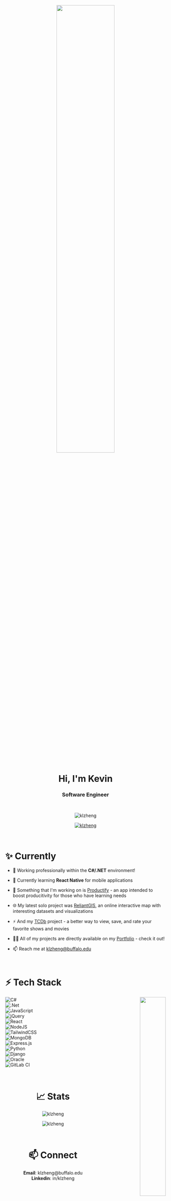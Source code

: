 
<p align="center">
<img width="60%"  src="https://www.sbr-technologies.com/wp-content/uploads/2021/06/mern.png"/>
</p>

<br/>

<h1 align="center">Hi, I'm Kevin</h1>
<h3 align="center">Software Engineer</h3><br/>

<p align="center"> 
<img src="https://komarev.com/ghpvc/?username=klzheng&label=Profile%20views&color=03969c&style=flat" alt="klzheng" /> 
</p>


<p align="center"> <a href="https://github.com/ryo-ma/github-profile-trophy"><img src="https://github-profile-trophy.vercel.app/?username=klzheng&theme=gruvbox&margin-w=15&margin-h=15&no-frame=true&column=3&title=Joined2020,Commits,Repositories,Stars,Issues,PullRequest" alt="klzheng" /></a> </p>

<br/>


<h1 align="left">✨ Currently</h1>
<p align="left">

- 🌱 Working professionally within the **C#/.NET** environment!
  
- 🐍 Currently learning **React Native** for mobile applications

- 📱 Something that I'm working on is [Productify](https://github.com/ProductifyOrg/productify) - an app intended to boost producitivity for those who have learning needs
  
- 🌐 My latest solo project was [ReliantGIS](https://reliant-gis.netlify.app/), an online interactive map with interesting datasets and visualizations

- ⚡ And my [TCDb](https://thecinemadb.netlify.app/) project - a better way to view, save, and rate your favorite shows and movies 

- 👨‍💻 All of my projects are directly available on my [Portfolio](https://klzheng-portfolio.netlify.app/) - check it out!

- 📫 Reach me at klzheng@buffalo.edu
</p>
<br/>


<h1 align="left">⚡ Tech Stack</h1>

<p align="right">
<img align="right" width="40%" src="https://i.pinimg.com/originals/e8/f4/53/e8f453469a3ec97ecd354df465d73913.gif">
</p>

![C#](https://img.shields.io/badge/c%23-%23239120.svg?style=for-the-badge&logo=c-sharp&logoColor=white) <br/>
![.Net](https://img.shields.io/badge/.NET-5C2D91?style=for-the-badge&logo=.net&logoColor=white) <br/>
![JavaScript](https://img.shields.io/badge/javascript-%23323330.svg?style=for-the-badge&logo=javascript&logoColor=%23F7DF1E) <br/>
![jQuery](https://img.shields.io/badge/jquery-%230769AD.svg?style=for-the-badge&logo=jquery&logoColor=white) <br/>
![React](https://img.shields.io/badge/react-%2320232a.svg?style=for-the-badge&logo=react&logoColor=%2361DAFB) <br/>
![NodeJS](https://img.shields.io/badge/node.js-6DA55F?style=for-the-badge&logo=node.js&logoColor=white) <br/>
![TailwindCSS](https://img.shields.io/badge/tailwindcss-%2338B2AC.svg?style=for-the-badge&logo=tailwind-css&logoColor=white) <br/>
![MongoDB](https://img.shields.io/badge/MongoDB-%234ea94b.svg?style=for-the-badge&logo=mongodb&logoColor=white) <br/>
![Express.js](https://img.shields.io/badge/express.js-%23404d59.svg?style=for-the-badge&logo=express&logoColor=%2361DAFB) <br/>
![Python](https://img.shields.io/badge/Python-FFD43B?style=for-the-badge&logo=python&logoColor=blue) <br/> 
![Django](https://img.shields.io/badge/Django-092E20?style=for-the-badge&logo=django&logoColor=green) <br/>
![Oracle](https://img.shields.io/badge/Oracle-F80000?style=for-the-badge&logo=oracle&logoColor=white) <br/>
![GitLab CI](https://img.shields.io/badge/gitlab%20ci-%23181717.svg?style=for-the-badge&logo=gitlab&logoColor=white) <br/>

<br/>


<h1 align="center">📈 Stats</h1>
<p align="center"><img align="center" src="https://github-readme-stats-sigma-five.vercel.app/api/top-langs?username=klzheng&show_icons=true&theme=dark&locale=en&layout=compact&bg_color=0,393E46,6D9886,D6E4E5&text_color=ffffff&hide_border=true" alt="klzheng" /></p>
<p align="center"><img align="center" src="https://github-readme-stats-sigma-five.vercel.app/api?username=klzheng&show_icons=true&theme=dark&locale=en&hide=contribs&count_private=true&bg_color=0,2B3A55,CE7777,E8C4C4&text_color=F2E5E5&hide_border=true" alt="klzheng" /></p>

<br/>

<h1 align="center">📫 Connect</h1>
<p align="center">
<b>Email</b>: klzheng@buffalo.edu <br/>
<b>Linkedin</b>: in/klzheng <br/>


</p>
